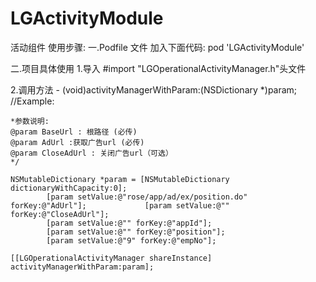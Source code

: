 # LGActivityModule
活动组件
使用步骤:
一.Podfile 文件 加入下面代码:
pod 'LGActivityModule'

二.项目具体使用 1.导入 #import "LGOperationalActivityManager.h"头文件

2.调用方法 - (void)activityManagerWithParam:(NSDictionary *)param;
//Example:

```/*
*参数说明: 
@param BaseUrl : 根路径 (必传)
@param AdUrl :获取广告url (必传)
@param CloseAdUrl : 关闭广告url（可选）
*/

NSMutableDictionary *param = [NSMutableDictionary dictionaryWithCapacity:0];
        [param setValue:@"rose/app/ad/ex/position.do" forKey:@"AdUrl"];             [param setValue:@"" forKey:@"CloseAdUrl"];
        [param setValue:@"" forKey:@"appId"];
        [param setValue:@"" forKey:@"position"];
        [param setValue:@"9" forKey:@"empNo"];

[[LGOperationalActivityManager shareInstance] activityManagerWithParam:param];
```

